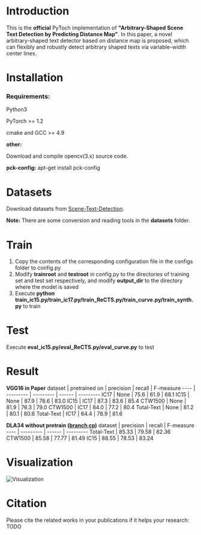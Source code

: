 # Introduction
This is the **official** PyToch implementation of **"Arbitrary-Shaped Scene Text Detection by Predicting Distance Map"**.  In this paper, a novel arbitrary-shaped text
detector based on distance map is proposed, which can flexibly and robustly detect arbitrary shaped texts via variable-width center lines.
# Installation
### Requirements:
Python3

PyTorch >= 1.2

cmake and GCC >= 4.9

**other:**

Download and compile opencv(3.x) source code.

**pck-config:** apt-get install pck-config

# Datasets
Download datasets from [Scene-Text-Detection](https://github.com/HCIILAB/Scene-Text-Detection).

**Note:** There are some conversion and reading tools in the **datasets** folder.

# Train
1. Copy the contents of the corresponding configuration file in the configs folder to config.py
2. Modify **trainroot** and **testroot** in config.py to the directories of training set and test set respectively, and modify **output_dir** to the directory where the model is saved
3. Execute **python train_ic15.py/train_ic17.py/train_ReCTS.py/train_curve.py/train_synth.py** to train
   
# Test
Execute **eval_ic15.py/eval_ReCTS.py/eval_curve.py** to test

# Result
**VGG16 in Paper**
dataset | pretrained on | precision | recall | F-measure
---- | --------- | --------- | ------ | ---------
IC17 | None | 75.6 |  61.9 | 68.1
IC15 | None | 87.9 |  78.6 | 83.0
IC15 | IC17 | 87.3 |  83.6 | 85.4
CTW1500 | None |  81.9 | 76.3 | 79.0
CTW1500 | IC17 | 84.0 | 77.2 | 80.4
Total-Text | None | 81.2 | 80.1 | 80.6
Total-Text | IC17 | 84.4 | 78.9 | 81.6

**DLA34 without pretrain ([branch cp](https://github.com/Whu-wxy/DistNet/tree/cp))**
dataset | precision | recall | F-measure
----  | --------- | ------ | ---------
Total-Text | 85.33 | 79.58 | 82.36
CTW1500 | 85.58 | 77.77 | 81.49
IC15 | 88.55 | 78.53 | 83.24

# Visualization
![Visualization](https://github.com/Whu-wxy/Text_Exp/blob/master/result.jpg "Visualization")

# Citation
Please cite the related works in your publications if it helps your research:
TODO
